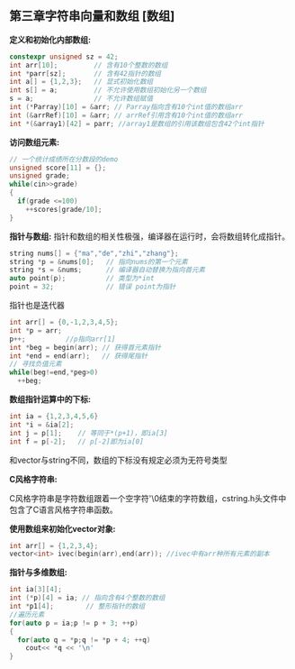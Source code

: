 ## 第三章字符串向量和数组 [数组]

__定义和初始化内部数组:__

```c++
constexpr unsigned sz = 42;
int arr[10];         // 含有10个整数的数组
int *parr[sz];       // 含有42指针的数组
int a[] = {1,2,3};   // 显式初始化数组
int s[] = a;         // 不允许使用数组初始化另一个数组
s = a;               // 不允许数组赋值
int (*Parray)[10] = &arr; // Parray指向含有10个int值的数组arr
int (&arrRef)[10] = &arr; // arrRef引用含有10个int值的数组arr
int *(&array1)[42] = parr; //array1是数组的引用该数组包含42个int指针
```

__访问数组元素:__

```c++
// 一个统计成绩所在分数段的demo
unsigned score[11] = {};
unsigned grade;
while(cin>>grade)
{
  if(grade <=100)
    ++scores[grade/10];
}
```
__指针与数组:__
指针和数组的相关性极强，编译器在运行时，会将数组转化成指针。
```c++
string nums[] = {"ma","de","zhi","zhang"};
string *p = &nums[0];   // 指向nums的第一个元素
string *s = &nums;      // 编译器自动替换为指向首元素
auto point(p);          // 类型为*int
point = 32;             // 错误 point为指针
```
指针也是迭代器
```c++
int arr[] = {0,-1,2,3,4,5};
int *p = arr;
p++;          //p指向arr[1]
int *beg = begin(arr); // 获得首元素指针
int *end = end(arr);   // 获得尾指针
// 寻找负值元素
while(beg!=end,*peg>0)
  ++beg;
```

__数组指针运算中的下标:__
```c++
int ia = {1,2,3,4,5,6}
int *i = &ia[2];
int j = p[1];    // 等同于*(p+1)，即ia[3]
int f = p[-2];   // p[-2]即为ia[0]
```
和vector与string不同，数组的下标没有规定必须为无符号类型

__C风格字符串:__

C风格字符串是字符数组跟着一个空字符'\0结束的字符数组，cstring.h头文件中包含了C语言风格字符串函数。

__使用数组来初始化vector对象:__

```c++
int arr[] = {1,2,3,4};
vector<int> ivec(begin(arr),end(arr)); //ivec中有arr种所有元素的副本
```

__指针与多维数组:__
```c++
int ia[3][4];
int (*p)[4] = ia; // 指向含有4个整数的数组
int *p1[4];        // 整形指针的数组
//遍历元素
for(auto p = ia;p != p + 3; ++p)
{
  for(auto q = *p;q != *p + 4; ++q)
    cout<< *q << '\n'
}
```